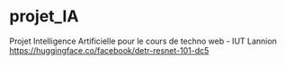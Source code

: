 # projet_IA
Projet Intelligence Artificielle pour le cours de techno web - IUT Lannion
https://huggingface.co/facebook/detr-resnet-101-dc5
